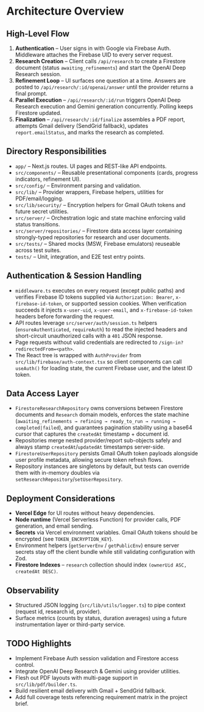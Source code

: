 # Architecture Overview

## High-Level Flow

1. **Authentication** – User signs in with Google via Firebase Auth. Middleware attaches the Firebase UID to every server request.
2. **Research Creation** – Client calls `/api/research` to create a Firestore document (status `awaiting_refinements`) and start the OpenAI Deep Research session.
3. **Refinement Loop** – UI surfaces one question at a time. Answers are posted to `/api/research/:id/openai/answer` until the provider returns a final prompt.
4. **Parallel Execution** – `/api/research/:id/run` triggers OpenAI Deep Research execution and Gemini generation concurrently. Polling keeps Firestore updated.
5. **Finalization** – `/api/research/:id/finalize` assembles a PDF report, attempts Gmail delivery (SendGrid fallback), updates `report.emailStatus`, and marks the research as completed.

## Directory Responsibilities

- `app/` – Next.js routes. UI pages and REST-like API endpoints.
- `src/components/` – Reusable presentational components (cards, progress indicators, refinement UI).
- `src/config/` – Environment parsing and validation.
- `src/lib/` – Provider wrappers, Firebase helpers, utilities for PDF/email/logging.
- `src/lib/security/` – Encryption helpers for Gmail OAuth tokens and future secret utilities.
- `src/server/` – Orchestration logic and state machine enforcing valid status transitions.
- `src/server/repositories/` – Firestore data access layer containing strongly-typed repositories for research and user documents.
- `src/tests/` – Shared mocks (MSW, Firebase emulators) reuseable across test suites.
- `tests/` – Unit, integration, and E2E test entry points.

## Authentication & Session Handling

- `middleware.ts` executes on every request (except public paths) and verifies Firebase ID tokens supplied via `Authorization: Bearer`, `x-firebase-id-token`, or supported session cookies. When verification succeeds it injects `x-user-uid`, `x-user-email`, and `x-firebase-id-token` headers before forwarding the request.
- API routes leverage `src/server/auth/session.ts` helpers (`ensureAuthenticated`, `requireAuth`) to read the injected headers and short-circuit unauthorized calls with a `401` JSON response.
- Page requests without valid credentials are redirected to `/sign-in?redirectedFrom=<path>`.
- The React tree is wrapped with `AuthProvider` from `src/lib/firebase/auth-context.tsx` so client components can call `useAuth()` for loading state, the current Firebase user, and the latest ID token.

## Data Access Layer

- `FirestoreResearchRepository` owns conversions between Firestore documents and `Research` domain models, enforces the state machine (`awaiting_refinements → refining → ready_to_run → running → completed|failed`), and guarantees pagination stability using a base64 cursor that captures the `createdAt` timestamp + document id.
- Repositories merge nested provider/report sub-objects safely and always stamp `createdAt`/`updatedAt` timestamps server-side.
- `FirestoreUserRepository` persists Gmail OAuth token payloads alongside user profile metadata, allowing secure token refresh flows.
- Repository instances are singletons by default, but tests can override them with in-memory doubles via `setResearchRepository`/`setUserRepository`.

## Deployment Considerations

- **Vercel Edge** for UI routes without heavy dependencies.
- **Node runtime** (Vercel Serverless Function) for provider calls, PDF generation, and email sending.
- **Secrets** via Vercel environment variables. Gmail OAuth tokens should be encrypted (see `TOKEN_ENCRYPTION_KEY`).
- Environment helpers (`getServerEnv` / `getPublicEnv`) ensure server secrets stay off the client bundle while still validating configuration with Zod.
- **Firestore Indexes** – `research` collection should index `(ownerUid ASC, createdAt DESC)`.

## Observability

- Structured JSON logging (`src/lib/utils/logger.ts`) to pipe context (request id, research id, provider).
- Surface metrics (counts by status, duration averages) using a future instrumentation layer or third-party service.

## TODO Highlights

- Implement Firebase Auth session validation and Firestore access control.
- Integrate OpenAI Deep Research & Gemini using provider utilities.
- Flesh out PDF layouts with multi-page support in `src/lib/pdf/builder.ts`.
- Build resilient email delivery with Gmail + SendGrid fallback.
- Add full coverage tests referencing requirement matrix in the project brief.
